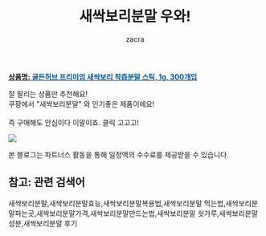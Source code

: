 ﻿---
layout: post
title:  "새싹보리분말 우와!"
author: zacra
categories: [ 아이템 ]
tags: [새싹보리분말,새싹보리분말효능,새싹보리분말복용법,새싹보리분말 먹는법,새싹보리분말파는곳,새싹보리분말가격,새싹보리분말만드는법,새싹보리분말 쇳가루,새싹보리분말성분,새싹보리분말 후기]
image: https://static.coupangcdn.com/image/retail/images/2019/06/01/6/2/ecd0a345-b3d0-4071-aec5-559d1f3bbe35.jpg 
description: "쿠팡에서 새싹보리분말 관련 상품으로 가장 잘팔리는 제품 중 하나라는 사실!!."
rating: 4.5
---

<a href="https://link.coupang.com/re/AFFSDP?lptag=AF8407795&pageKey=224851787&itemId=741082165&vendorItemId=4871405989&traceid=V0-153-ec180fc99ea9e80e"><b>상품명: <font color='#01579B'>골든허브 프리미엄 새싹보리 착즙분말 스틱, 1g, 300개입</font></b></a>

잘 팔리는 상품만 추천해요!<br/>
쿠팡에서 "새싹보리분말" 와 인기좋은 제품이에요!<br/><br/>
즉 구매해도 안심이다 이말이죠. 클릭 고고고! <br/>



<a href="https://link.coupang.com/re/AFFSDP?lptag=AF8407795&pageKey=224851787&itemId=741082165&vendorItemId=4871405989&traceid=V0-153-ec180fc99ea9e80e"><img src="https://thumbnail6.coupangcdn.com/thumbnails/remote/q89/image/retail/images/2019/06/03/18/1/fc3a48e2-02dd-4362-bcdb-9345170d0731.jpg"></a> 

본 블로그는 파트너스 활동을 통해 일정액의 수수료를 제공받을 수 있습니다.

## 참고: 관련 검색어    
새싹보리분말,새싹보리분말효능,새싹보리분말복용법,새싹보리분말 먹는법,새싹보리분말파는곳,새싹보리분말가격,새싹보리분말만드는법,새싹보리분말 쇳가루,새싹보리분말성분,새싹보리분말 후기